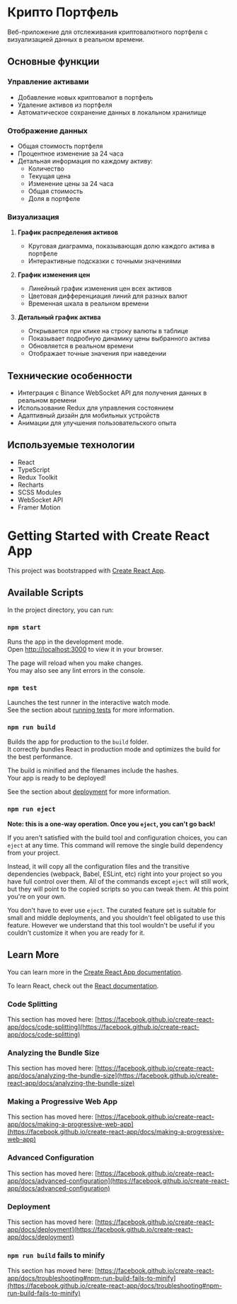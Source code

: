# Крипто Портфель

Веб-приложение для отслеживания криптовалютного портфеля с визуализацией данных в реальном времени.

## Основные функции

### Управление активами
- Добавление новых криптовалют в портфель
- Удаление активов из портфеля
- Автоматическое сохранение данных в локальном хранилище

### Отображение данных
- Общая стоимость портфеля
- Процентное изменение за 24 часа
- Детальная информация по каждому активу:
  - Количество
  - Текущая цена
  - Изменение цены за 24 часа
  - Общая стоимость
  - Доля в портфеле

### Визуализация
1. **График распределения активов**
   - Круговая диаграмма, показывающая долю каждого актива в портфеле
   - Интерактивные подсказки с точными значениями

2. **График изменения цен**
   - Линейный график изменения цен всех активов
   - Цветовая дифференциация линий для разных валют
   - Временная шкала в реальном времени

3. **Детальный график актива**
   - Открывается при клике на строку валюты в таблице
   - Показывает подробную динамику цены выбранного актива
   - Обновляется в реальном времени
   - Отображает точные значения при наведении

## Технические особенности
- Интеграция с Binance WebSocket API для получения данных в реальном времени
- Использование Redux для управления состоянием
- Адаптивный дизайн для мобильных устройств
- Анимации для улучшения пользовательского опыта

## Используемые технологии
- React
- TypeScript
- Redux Toolkit
- Recharts
- SCSS Modules
- WebSocket API
- Framer Motion

# Getting Started with Create React App

This project was bootstrapped with [Create React App](https://github.com/facebook/create-react-app).

## Available Scripts

In the project directory, you can run:

### `npm start`

Runs the app in the development mode.\
Open [http://localhost:3000](http://localhost:3000) to view it in your browser.

The page will reload when you make changes.\
You may also see any lint errors in the console.

### `npm test`

Launches the test runner in the interactive watch mode.\
See the section about [running tests](https://facebook.github.io/create-react-app/docs/running-tests) for more information.

### `npm run build`

Builds the app for production to the `build` folder.\
It correctly bundles React in production mode and optimizes the build for the best performance.

The build is minified and the filenames include the hashes.\
Your app is ready to be deployed!

See the section about [deployment](https://facebook.github.io/create-react-app/docs/deployment) for more information.

### `npm run eject`

**Note: this is a one-way operation. Once you `eject`, you can't go back!**

If you aren't satisfied with the build tool and configuration choices, you can `eject` at any time. This command will remove the single build dependency from your project.

Instead, it will copy all the configuration files and the transitive dependencies (webpack, Babel, ESLint, etc) right into your project so you have full control over them. All of the commands except `eject` will still work, but they will point to the copied scripts so you can tweak them. At this point you're on your own.

You don't have to ever use `eject`. The curated feature set is suitable for small and middle deployments, and you shouldn't feel obligated to use this feature. However we understand that this tool wouldn't be useful if you couldn't customize it when you are ready for it.

## Learn More

You can learn more in the [Create React App documentation](https://facebook.github.io/create-react-app/docs/getting-started).

To learn React, check out the [React documentation](https://reactjs.org/).

### Code Splitting

This section has moved here: [https://facebook.github.io/create-react-app/docs/code-splitting](https://facebook.github.io/create-react-app/docs/code-splitting)

### Analyzing the Bundle Size

This section has moved here: [https://facebook.github.io/create-react-app/docs/analyzing-the-bundle-size](https://facebook.github.io/create-react-app/docs/analyzing-the-bundle-size)

### Making a Progressive Web App

This section has moved here: [https://facebook.github.io/create-react-app/docs/making-a-progressive-web-app](https://facebook.github.io/create-react-app/docs/making-a-progressive-web-app)

### Advanced Configuration

This section has moved here: [https://facebook.github.io/create-react-app/docs/advanced-configuration](https://facebook.github.io/create-react-app/docs/advanced-configuration)

### Deployment

This section has moved here: [https://facebook.github.io/create-react-app/docs/deployment](https://facebook.github.io/create-react-app/docs/deployment)

### `npm run build` fails to minify

This section has moved here: [https://facebook.github.io/create-react-app/docs/troubleshooting#npm-run-build-fails-to-minify](https://facebook.github.io/create-react-app/docs/troubleshooting#npm-run-build-fails-to-minify)
